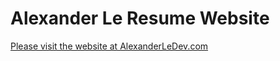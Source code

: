 # Alexander Le Resume Website

[Please visit the website at AlexanderLeDev.com](https://AlexanderLeDev.com)
